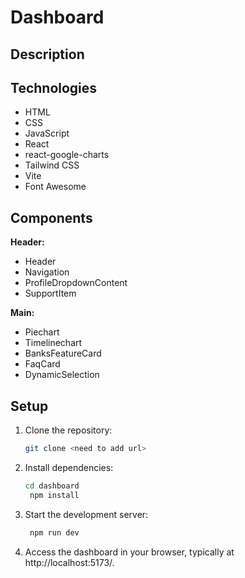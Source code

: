# Dashboard

## Description

## Technologies

- HTML
- CSS
- JavaScript
- React
- react-google-charts
- Tailwind CSS
- Vite
- Font Awesome

## Components

**Header:**

- Header
- Navigation
- ProfileDropdownContent
- SupportItem

**Main:**

- Piechart
- Timelinechart
- BanksFeatureCard
- FaqCard
- DynamicSelection

## Setup

1. Clone the repository:
   ```bash
   git clone <need to add url>
   ```
2. Install dependencies:
   ```bash
   cd dashboard
    npm install
    ```

3. Start the development server:
   ```bash
    npm run dev
    ```
4. Access the dashboard in your browser, typically at http://localhost:5173/.
